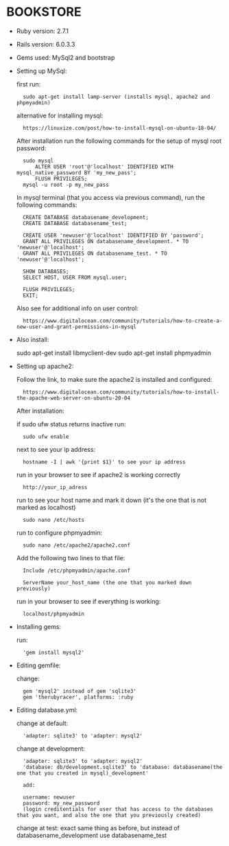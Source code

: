 # BOOKSTORE

* Ruby version: 2.7.1

* Rails version: 6.0.3.3

* Gems used: MySql2 and bootstrap

* Setting up MySql:

    first run: 
    
        sudo apt-get install lamp-server (installs mysql, apache2 and phpmyadmin)

    alternative for installing mysql:

        https://linuxize.com/post/how-to-install-mysql-on-ubuntu-18-04/

    After installation run the following commands for the setup of mysql root password:
        
        sudo mysql
            ALTER USER 'root'@'localhost' IDENTIFIED WITH mysql_native_password BY 'my_new_pass';
            FLUSH PRIVILEGES;
        mysql -u root -p my_new_pass

    In mysql terminal (that you access via previous command), run the following commands:

        CREATE DATABASE databasename_development;
        CREATE DATABASE databasename_test;
        
        CREATE USER 'newuser'@'localhost' IDENTIFIED BY 'password';
        GRANT ALL PRIVILEGES ON databasename_development. * TO 'newuser'@'localhost';
        GRANT ALL PRIVILEGES ON databasename_test. * TO 'newuser'@'localhost';

        SHOW DATABASES;
        SELECT HOST, USER FROM mysql.user;

        FLUSH PRIVILEGES;
        EXIT;

    Also see for additional info on user control: 
    
        https://www.digitalocean.com/community/tutorials/how-to-create-a-new-user-and-grant-permissions-in-mysql

* Also install:

    sudo apt-get install libmyclient-dev
    sudo apt-get install phpmyadmin

* Setting up apache2:

    Follow the link, to make sure the apache2 is installed and configured: 
    
        https://www.digitalocean.com/community/tutorials/how-to-install-the-apache-web-server-on-ubuntu-20-04
    
    After installation: 
    
    if sudo ufw status returns inactive run: 
        
        sudo ufw enable

    next to see your ip address:
    
        hostname -I | awk '{print $1}' to see your ip address
        
    run in your browser to see if apache2 is working correctly  
        
        http://your_ip_adress 

    run to see your host name and mark it down (it's the one that is not marked as localhost)
            
        sudo nano /etc/hosts 

    run to configure phpmyadmin:
            
        sudo nano /etc/apache2/apache2.conf

    Add the following two lines to that file:
            
        Include /etc/phpmyadmin/apache.conf

        ServerName your_host_name (the one that you marked down previously)

    run in your browser to see if everything is working:

        localhost/phpmyadmin

* Installing gems:

    run:
        
        'gem install mysql2'    

* Editing gemfile:

    change:

        gem 'mysql2' instead of gem 'sqlite3'
        gem 'therubyracer', platforms: :ruby

* Editing database.yml:

    change at default:

        'adapter: sqlite3' to 'adapter: mysql2'
    
    change at development: 

        'adapter: sqlite3' to 'adapter: mysql2'
        'database: db/development.sqlite3' to 'database: databasename(the one that you created in mysql)_development'

        add:
        
        username: newuser
        password: my_new_password
        (login creditentials for user that has access to the databases that you want, and also the one that you previously created)

    change at test:
        exact same thing as before, but instead of databasename_development use databasename_test

